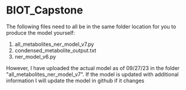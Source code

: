 # BIOT_Capstone
The following files need to all be in the same folder location for you to produce the model yourself:
1) all_metabolites_ner_model_v7.py
2) condensed_metabolite_output.txt
3) ner_model_v6.py

However, I have uploaded the actual model as of 09/27/23 in the folder "all_metabolites_ner_model_v7". If the model is updated with additional information
I will update the model in github if it changes
